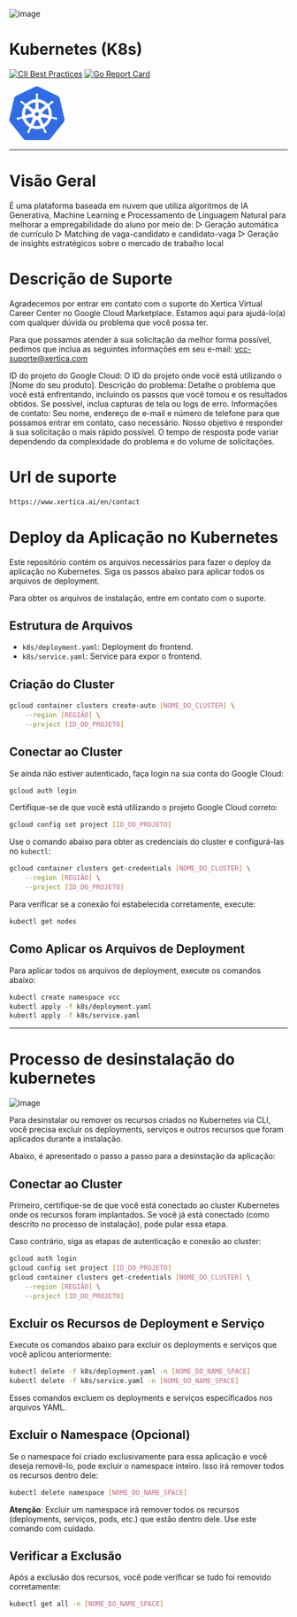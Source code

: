 ![image](https://github.com/user-attachments/assets/a1a596ee-eade-4774-837e-bd46552af9c4)
# Kubernetes (K8s) 

[![CII Best Practices](https://bestpractices.coreinfrastructure.org/projects/569/badge)](https://bestpractices.coreinfrastructure.org/projects/569) [![Go Report Card](https://goreportcard.com/badge/github.com/kubernetes/kubernetes)](https://goreportcard.com/report/github.com/kubernetes/kubernetes)

<img src="https://github.com/kubernetes/kubernetes/raw/master/logo/logo.png" width="100">

----
# Visão Geral

É uma plataforma baseada em nuvem que utiliza algoritmos de IA Generativa, Machine Learning e Processamento de Linguagem Natural para melhorar a empregabilidade do aluno por meio de:
▷    Geração automática de currículo
▷    Matching de vaga-candidato e candidato-vaga
▷    Geração de insights estratégicos sobre o mercado de trabalho local

# Descrição de Suporte

Agradecemos por entrar em contato com o suporte do Xertica Virtual Career Center no Google Cloud Marketplace. Estamos aqui para ajudá-lo(a) com qualquer dúvida ou problema que você possa ter.

Para que possamos atender à sua solicitação da melhor forma possível, pedimos que inclua as seguintes informações em seu e-mail: vcc-suporte@xertica.com

ID do projeto do Google Cloud: O ID do projeto onde você está utilizando o [Nome do seu produto].
Descrição do problema: Detalhe o problema que você está enfrentando, incluindo os passos que você tomou e os resultados obtidos. Se possível, inclua capturas de tela ou logs de erro.
Informações de contato: Seu nome, endereço de e-mail e número de telefone para que possamos entrar em contato, caso necessário.
Nosso objetivo é responder à sua solicitação o mais rápido possível. O tempo de resposta pode variar dependendo da complexidade do problema e do volume de solicitações.

# Url de suporte
```bash
https://www.xertica.ai/en/contact
```
# Deploy da Aplicação no Kubernetes

Este repositório contém os arquivos necessários para fazer o deploy da aplicação no Kubernetes. Siga os passos abaixo para aplicar todos os arquivos de deployment.

Para obter os arquivos de instalação, entre em contato com o suporte.

## Estrutura de Arquivos

- `k8s/deployment.yaml`: Deployment do frontend.
- `k8s/service.yaml`: Service para expor o frontend.
## Criação do Cluster

```bash
gcloud container clusters create-auto [NOME_DO_CLUSTER] \
    --region [REGIÃO] \
    --project [ID_DO_PROJETO]
```
## Conectar ao Cluster

Se ainda não estiver autenticado, faça login na sua conta do Google Cloud:

```bash
gcloud auth login
```

Certifique-se de que você está utilizando o projeto Google Cloud correto:

```bash
gcloud config set project [ID_DO_PROJETO]
```

Use o comando abaixo para obter as credenciais do cluster e configurá-las no `kubectl`:

```bash
gcloud container clusters get-credentials [NOME_DO_CLUSTER] \
    --region [REGIÃO] \
    --project [ID_DO_PROJETO]
```

Para verificar se a conexão foi estabelecida corretamente, execute:

```bash
kubectl get nodes
```
## Como Aplicar os Arquivos de Deployment

Para aplicar todos os arquivos de deployment, execute os comandos abaixo:

```bash
kubectl create namespace vcc
kubectl apply -f k8s/deployment.yaml
kubectl apply -f k8s/service.yaml
```
----

# Processo de desinstalação do kubernetes

![image](https://github.com/user-attachments/assets/7b08a6f3-ca09-41a3-8522-6c0e4b6acd5a)

Para desinstalar ou remover os recursos criados no Kubernetes via CLI, você precisa excluir os deployments, serviços e outros recursos que foram aplicados durante a instalação.

Abaixo, é apresentado o passo a passo para a desinstação da aplicação:

## Conectar ao Cluster

Primeiro, certifique-se de que você está conectado ao cluster Kubernetes onde os recursos foram implantados. Se você já está conectado (como descrito no processo de instalação), pode pular essa etapa.

Caso contrário, siga as etapas de autenticação e conexão ao cluster:

```bash
gcloud auth login
gcloud config set project [ID_DO_PROJETO]
gcloud container clusters get-credentials [NOME_DO_CLUSTER] \
    --region [REGIÃO] \
    --project [ID_DO_PROJETO]
```

## Excluir os Recursos de Deployment e Serviço

Execute os comandos abaixo para excluir os deployments e serviços que você aplicou anteriormente:

```bash
kubectl delete -f k8s/deployment.yaml -n [NOME_DO_NAME_SPACE]
kubectl delete -f k8s/service.yaml -n [NOME_DO_NAME_SPACE]
```

Esses comandos excluem os deployments e serviços especificados nos arquivos YAML.

## Excluir o Namespace (Opcional)

Se o namespace foi criado exclusivamente para essa aplicação e você deseja removê-lo, pode excluir o namespace inteiro. Isso irá remover todos os recursos dentro dele:

```bash
kubectl delete namespace [NOME_DO_NAME_SPACE]
```

**Atenção**: Excluir um namespace irá remover todos os recursos (deployments, serviços, pods, etc.) que estão dentro dele. Use este comando com cuidado.

## Verificar a Exclusão

Após a exclusão dos recursos, você pode verificar se tudo foi removido corretamente:

```bash
kubectl get all -n [NOME_DO_NAME_SPACE]
```
